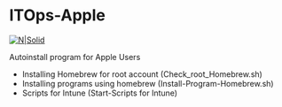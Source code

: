 # ITOps-Apple  
[![N|Solid](https://cdn.prod.website-files.com/6172b4bc5a7a05d2a8524fff/62f4d2bd0245dad7f76310b0_Logo.svg)](https://www.truvity.com/)

Autoinstall program for Apple Users

- Installing Homebrew for root account (Check_root_Homebrew.sh)
- Installing programs using homebrew (Install-Program-Homebrew.sh)
- Scripts for Intune (Start-Scripts for Intune)
